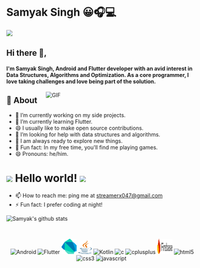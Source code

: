 # Samyak Singh 😀🎧💻

![](https://visitor-badge.glitch.me/badge?page_id=SAMYAK99.SAMYAK99)  


## Hi there 👋,           
#### I'm Samyak Singh, Android and Flutter developer with an avid interest in Data Structures, Algorithms and Optimization. As a core programmer, I love taking challenges and love being part of the solution. 

<img align="right" alt="GIF" src="https://miro.medium.com/max/875/1*Urc28sbnORGOW5oyohQ06g.gif" width="400px" />

## 🧐 About
- 🔭 I’m currently working on my side projects.
- 🌱 I’m currently learning Flutter.
- 😄 I usually like to make open source contributions.
- 🤔 I’m looking for help with data structures and algorithms.
- 🌱 I am always ready to explore new things.
- 🎨 Fun fact: In my free time, you'll find me playing games.
- 😄 Pronouns: he/him.



# <img src="https://github.com/TheDudeThatCode/TheDudeThatCode/blob/master/Assets/Hi.gif" width="29px"> Hello world!&nbsp;<img src="https://github.com/TheDudeThatCode/TheDudeThatCode/blob/master/Assets/Earth.gif" width="24px">


- 📫 How to reach me: ping me at [streamerx047@gmail.com](mailto:streamerx047@gmail.com)
- ⚡ Fun fact: I prefer coding at night!

![Samyak's github stats](https://github-readme-stats.vercel.app/api?username=SAMYAK99&show_icons=true&hide_border=true&hide=["stars"])

<br>

<p align="center">
  <img src="https://raw.githubusercontent.com/gilbarbara/logos/master/logos/android-icon.svg" alt="Android" width="40" height="40"/> <img 
src="https://raw.githubusercontent.com/gilbarbara/logos/master/logos/flutter.svg" alt="Flutter" width="40" height="40"/> <img 
src="https://raw.githubusercontent.com/gilbarbara/logos/master/logos/dart.svg" alt="Dart" width="40" height="40"/> <img 
src="https://raw.githubusercontent.com/gilbarbara/logos/master/logos/java.svg" alt="Java" width="36" height="36"/>  <img 
  src="https://raw.githubusercontent.com/gilbarbara/logos/master/logos/kotlin.svg" alt="Kotlin" width="36" height="36"/>  <img                                                     src="https://devicons.github.io/devicon/devicon.git/icons/c/c-original.svg" alt="c" width="40" height="40"/> <img src="https://devicons.github.io/devicon/devicon.git/icons/cplusplus/cplusplus-original.svg" alt="cplusplus" width="40" height="40"/> <img 
  src="https://raw.githubusercontent.com/gilbarbara/logos/master/logos/firebase.svg" alt="Firebase" width="40" height="40"/> <img   src="https://devicons.github.io/devicon/devicon.git/icons/html5/html5-original-wordmark.svg" alt="html5" width="40" height="40"/> <img src="https://devicons.github.io/devicon/devicon.git/icons/css3/css3-original-wordmark.svg" alt="css3" width="40" height="40"/> <img src="https://devicons.github.io/devicon/devicon.git/icons/javascript/javascript-original.svg" alt="javascript" width="40" height="40"/> <img 

